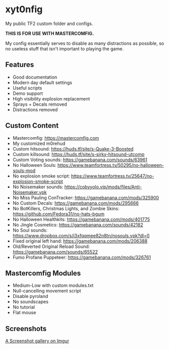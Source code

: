 # xyt0nfig
My public TF2 custom folder and configs.

**THIS IS FOR USE WITH MASTERCOMFIG.**

My config essentially serves to disable as many distractions as possible, so no useless stuff that isn't important to playing the game.

## Features
* Good documentation
* Modern day default settings
* Useful scripts
* Demo support
* High visibility explosion replacement
* Sprays + Decals removed
* Distractions removed

## Custom Content
* Mastercomfig: https://mastercomfig.com
* My customized m0rehud
* Custom hitsound: https://huds.tf/site/s-Quake-3-Boosted
* Custom killsound: https://huds.tf/site/s-sirky-hitsound-utcomp
* Custom Voting sounds: https://gamebanana.com/sounds/63961
* No Halloween Souls: https://www.teamfortress.tv/50295/no-halloween-souls-mod
* No explosion smoke script: https://www.teamfortress.tv/25647/no-explosion-smoke-script
* No Noisemaker sounds: https://cobyyolo.vip/mods/files/Anti-Noisemaker.vpk
* No Miss Pauling ConTracker: https://gamebanana.com/mods/325900
* No Custom Decals: https://gamebanana.com/mods/295666
* No BotKillers, Christmas Lights, and Zombie Skins: https://github.com/Fedora31/no-hats-bgum
* No Halloween Healthkits: https://gamebanana.com/mods/401775
* No Jingle Cosmetics: https://gamebanana.com/sounds/42182
* No Soul sounds: https://www.dropbox.com/s/i3xfqqmee82n8tn/nosouls.vpk?dl=0
* Fixed original left hand: https://gamebanana.com/mods/206388
* Old/Reverted Original Reload Sound: https://gamebanana.com/sounds/65522
* Fumo Profane Puppeteer: https://gamebanana.com/mods/326761

## Mastercomfig Modules
* Medium-Low with custom modules.txt
* Null-cancelling movement script
* Disable pyroland
* No soundscapes
* No tutorial
* Flat mouse


## Screenshots
[A Screenshot gallery on Imgur](https://imgur.com/a/y0zXXln)
